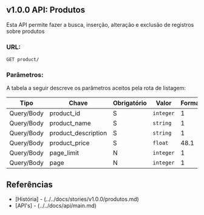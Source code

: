 ## v1.0.0 API: Produtos
Esta API permite fazer a busca, inserção, alteração e exclusão de registros sobre produtos

### URL:
```
GET product/
```

### Parâmetros:
A tabela a seguir descreve os parâmetros aceitos pela rota de listagem:

| Tipo       | Chave               | Obrigatório | Valor    | Formato      |
|------------|---------------------|-------------|----------|--------------|
| Query/Body | product_id          |      S      |`integer` |      1       |
| Query/Body | product_name        |      S      |`string`  |      1       |
| Query/Body | product_description |      S      |`string`  |      1       |
| Query/Body | product_price       |      S      |`float`   |     48.1     |
| Query/Body | page_limit          |      N      |`integer` |      1       |
| Query/Body | page                |      N      |`integer` |      1       |

## Referências
- [História] - (../../docs/stories/v1.0.0/produtos.md)
- [API's] - (../../docs/api/main.md)

